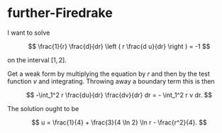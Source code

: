 # further-Firedrake

I want to solve

$$
\frac{1}{r} \frac{d}{dr} \left ( r \frac{d u}{dr} \right ) = -1
$$

on the interval $[1,2]$.

Get a weak form by multiplying the equation by $r$ and then by the test function $v$ and integrating.  Throwing away a boundary term this is then

$$
-\int_1^2 r \frac{du}{dr} \frac{dv}{dr} dr = - \int_1^2 r v dr.
$$

The solution ought to be

$$
u = \frac{1}{4} + \frac{3}{4 \ln 2} \ln r - \frac{r^2}{4}.
$$
